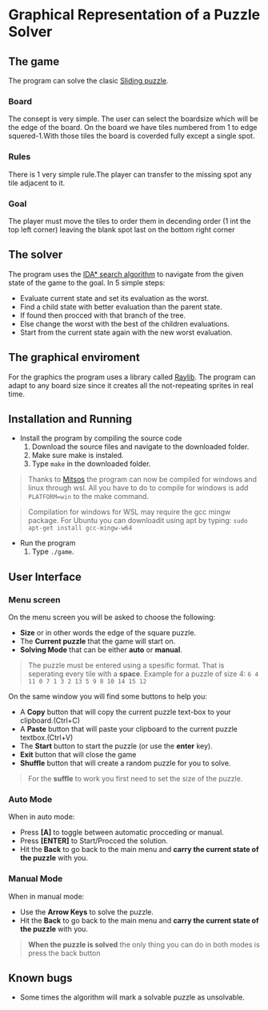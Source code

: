 # Graphical Representation of a Puzzle Solver

## The game

The program can solve the clasic [Sliding puzzle](https://en.wikipedia.org/wiki/Sliding_puzzle).

### Board

The consept is very simple. The user can select the boardsize which will be the edge of the board. On the board we have tiles numbered from 1 to edge squered-1.With those tiles the board is coverded fully except a single spot.

### Rules

There is 1 very simple rule.The player can transfer to the missing spot any tile adjacent to it.

### Goal

The player must move the tiles to order them in decending order (1 int the top left corner) leaving the blank spot last on the bottom right corner

## The solver

The program uses the [IDA* search algorithm](https://en.wikipedia.org/wiki/Iterative_deepening_A*) to navigate from the given state of the game to the goal. In 5 simple steps:

- Evaluate current state and set its evaluation as the worst.
- Find a child state with better evaluation than the parent state.
- If found then procced with that branch of the tree.
- Else change the worst with the best of the children evaluations.
- Start from the current state again with the new worst evaluation.

## The graphical enviroment

For the graphics the program uses a library called [Raylib](https://www.raylib.com/). The program can adapt to any board size since it creates all the not-repeating sprites in real time.

## Installation and Running

- Install the program by compiling the source code
  1. Download the source files and navigate to the downloaded folder.
  2. Make sure make is instaled.
  3. Type `make` in the downloaded folder.

> Thanks to [Mitsos](https://github.com/Jimminer) the program can now be compiled for windows and linux through wsl. All you have to do to compile for windows is add `PLATFORM=win` to the make command.

> Compilation for windows for WSL may require the gcc mingw package. For Ubuntu you can downloadit using apt by typing: `sudo apt-get install gcc-mingw-w64`

- Run the program
  1. Type `./game`.

## User Interface

### Menu screen

On the menu screen you will be asked to choose the following:

- **Size** or in other words the edge of the square puzzle.
- The **Current puzzle** that the game will start on.
- **Solving Mode** that can be either **auto** or **manual**.

> The puzzle must be entered using a spesific format. That is seperating every tile with a **space**.
> Example for a puzzle of size 4: `6 4 11 0 7 1 3 2 13 5 9 8 10 14 15 12`

On the same window you will find some buttons to help you:

- A **Copy** button that will copy the current puzzle text-box to your clipboard.(Ctrl+C)
- A **Paste** button that will paste your clipboard to the current puzzle textbox.(Ctrl+V)
- The **Start** button to start the puzzle (or use the **enter** key).
- **Exit** button that will close the game
- **Shuffle** button that will create a random puzzle for you to solve.

> For the **suffle** to work you first need to set the size of the puzzle.

### Auto Mode

When in auto mode:

- Press **[A]** to toggle between automatic procceding or manual.
- Press **[ENTER]** to Start/Procced the solution.
- Hit the **Back** to go back to the main menu and **carry the current state of the puzzle** with you.

### Manual Mode

When in manual mode:

- Use the **Arrow Keys** to solve the puzzle.
- Hit the **Back** to go back to the main menu and **carry the current state of the puzzle** with you.

> **When the puzzle is solved** the only thing you can do in both modes is press the back button

## Known bugs

- Some times the algorithm will mark a solvable puzzle as unsolvable.
